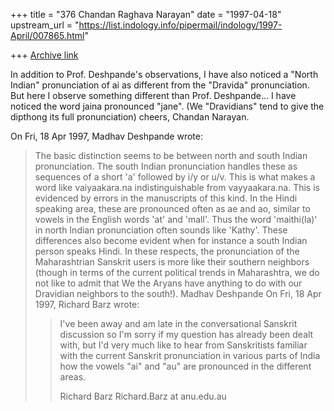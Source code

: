 +++
title = "376 Chandan Raghava Narayan"
date = "1997-04-18"
upstream_url = "https://list.indology.info/pipermail/indology/1997-April/007865.html"

+++
[Archive link](https://list.indology.info/pipermail/indology/1997-April/007865.html)

In addition to Prof. Deshpande's observations, I have also noticed a
"North Indian" pronunciation of ai as different from the "Dravida"
pronunciation. But here I observe something different than Prof.
Deshpande... I have noticed the word jaina pronounced "jane". (We
"Dravidians" tend to give the dipthong its full pronunciation)
cheers, Chandan Narayan.




On Fri, 18 Apr 1997, Madhav Deshpande wrote:

> 	The basic distinction seems to be between north and south Indian
> pronunciation.  The south Indian pronunciation handles these as sequences
> of a short 'a' followed by i/y or u/v.  This is what makes a word like
> vaiyaakara.na indistinguishable from vayyaakara.na.  This is evidenced by
> errors in the manuscripts of this kind.  In the Hindi speaking area, these
> are pronounced often as ae and ao, similar to vowels in the English words
> 'at' and 'mall'.  Thus the word 'maithi(la)' in north Indian pronunciation
> often sounds like 'Kathy'.  These differences also become evident when for
> instance a south Indian person speaks Hindi.  In these respects, the
> pronunciation of the Maharashtrian Sanskrit users is more like their
> southern neighbors (though in terms of the current political trends in
> Maharashtra, we do not like to admit that We the Aryans have anything to
> do with our Dravidian neighbors to the south!).
> 		Madhav Deshpande
> On Fri, 18 Apr 1997, Richard Barz wrote:
> 
> > I've been away and am late in the conversational Sanskrit discussion so I'm
> > sorry if my question has already been dealt with, but I'd very much like to
> > hear from Sanskritists familiar with the current Sanskrit pronunciation in
> > various parts of India how the vowels "ai" and "au" are pronounced in the
> > different areas.
> > 
> > Richard Barz
> > Richard.Barz at anu.edu.au
> > 
> > 
> > 
> > 
> 
> 
> 





